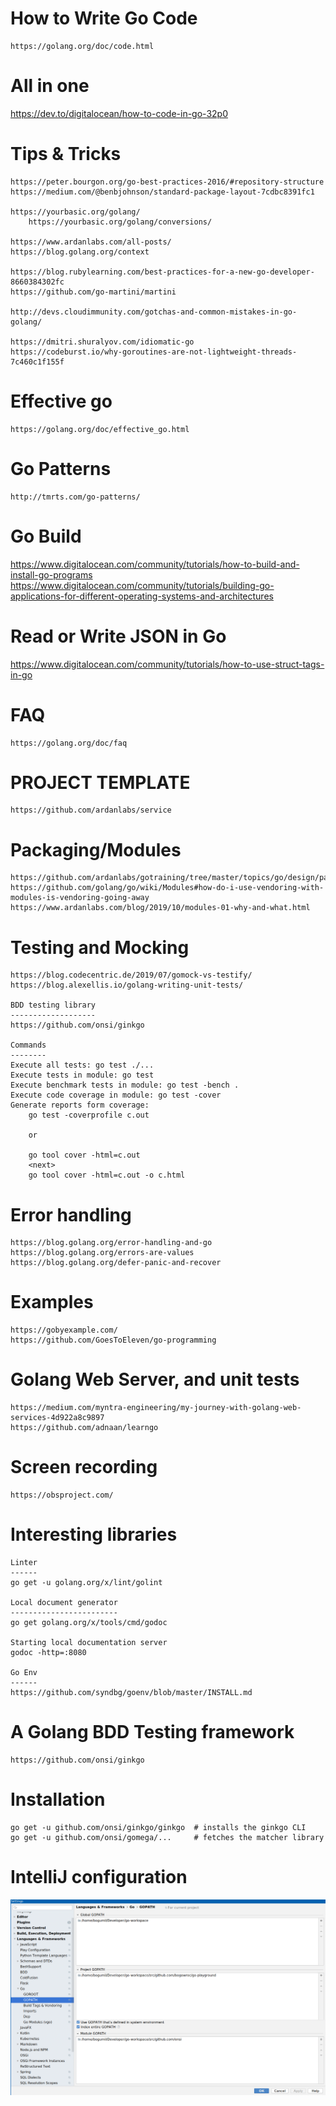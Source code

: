 How to Write Go Code 
====================
	https://golang.org/doc/code.html

All in one
==========
https://dev.to/digitalocean/how-to-code-in-go-32p0

Tips & Tricks
=============
	https://peter.bourgon.org/go-best-practices-2016/#repository-structure
	https://medium.com/@benbjohnson/standard-package-layout-7cdbc8391fc1
	
	https://yourbasic.org/golang/
		https://yourbasic.org/golang/conversions/

	https://www.ardanlabs.com/all-posts/
	https://blog.golang.org/context
	
	https://blog.rubylearning.com/best-practices-for-a-new-go-developer-8660384302fc
	https://github.com/go-martini/martini
	
	http://devs.cloudimmunity.com/gotchas-and-common-mistakes-in-go-golang/
	
	https://dmitri.shuralyov.com/idiomatic-go
	https://codeburst.io/why-goroutines-are-not-lightweight-threads-7c460c1f155f

Effective go
============
	https://golang.org/doc/effective_go.html

Go Patterns
===========
    http://tmrts.com/go-patterns/
    
Go Build
========
https://www.digitalocean.com/community/tutorials/how-to-build-and-install-go-programs
https://www.digitalocean.com/community/tutorials/building-go-applications-for-different-operating-systems-and-architectures

Read or Write JSON in Go
========================
https://www.digitalocean.com/community/tutorials/how-to-use-struct-tags-in-go
    
FAQ
===
	https://golang.org/doc/faq

PROJECT TEMPLATE
================
    https://github.com/ardanlabs/service
    
Packaging/Modules
=================
    https://github.com/ardanlabs/gotraining/tree/master/topics/go/design/packaging
    https://github.com/golang/go/wiki/Modules#how-do-i-use-vendoring-with-modules-is-vendoring-going-away
    https://www.ardanlabs.com/blog/2019/10/modules-01-why-and-what.html

Testing and Mocking
===================
	https://blog.codecentric.de/2019/07/gomock-vs-testify/
	https://blog.alexellis.io/golang-writing-unit-tests/

	BDD testing library
	-------------------
	https://github.com/onsi/ginkgo
	
	Commands
	--------
	Execute all tests: go test ./...
	Execute tests in module: go test
	Execute benchmark tests in module: go test -bench .
	Execute code coverage in module: go test -cover
	Generate reports form coverage:
	    go test -coverprofile c.out
	    
	    or
	     
	    go tool cover -html=c.out 
	    <next> 
	    go tool cover -html=c.out -o c.html


Error handling
==============
	https://blog.golang.org/error-handling-and-go
	https://blog.golang.org/errors-are-values
	https://blog.golang.org/defer-panic-and-recover

Examples
========
	https://gobyexample.com/
	https://github.com/GoesToEleven/go-programming

Golang Web Server, and unit tests 
=======================================================================
    https://medium.com/myntra-engineering/my-journey-with-golang-web-services-4d922a8c9897
    https://github.com/adnaan/learngo


Screen recording
================
    https://obsproject.com/

Interesting libraries
======================
    Linter
    ------
    go get -u golang.org/x/lint/golint
    
    Local document generator
    ------------------------
    go get golang.org/x/tools/cmd/godoc
 
    Starting local documentation server   
    godoc -http=:8080
    
    Go Env
    ------
    https://github.com/syndbg/goenv/blob/master/INSTALL.md


A Golang BDD Testing framework
==============================

    https://github.com/onsi/ginkgo

# Installation 

    go get -u github.com/onsi/ginkgo/ginkgo  # installs the ginkgo CLI
    go get -u github.com/onsi/gomega/...     # fetches the matcher library

# IntelliJ configuration

![image](IntelliJConfiguration.png)
